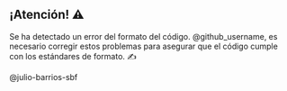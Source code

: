 ## **¡Atención! ⚠️**

Se ha detectado un error del formato del código. @github_username, es necesario corregir estos problemas para asegurar que el código cumple con los estándares de formato. ✍️


@julio-barrios-sbf

```cpp
